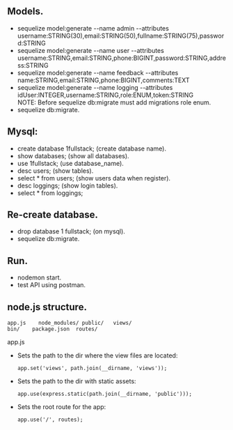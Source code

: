 ## Models.
* sequelize model:generate --name admin --attributes username:STRING(30),email:STRING(50),fullname:STRING(75),password:STRING
* sequelize model:generate --name user --attributes username:STRING,email:STRING,phone:BIGINT,password:STRING,address:STRING
* sequelize model:generate --name feedback --attributes name:STRING,email:STRING,phone:BIGINT,comments:TEXT
* sequelize model:generate --name logging --attributes idUser:INTEGER,username:STRING,role:ENUM,token:STRING <br>
NOTE: Before sequelize db:migrate must add migrations role enum.
* sequelize db:migrate.

## Mysql: 
* create database 1fullstack; (create database name).
* show databases; (show all databases).
* use 1fullstack; (use database_name).
* desc users; (show tables).
* select * from users; (show users data when register).
* desc loggings; (show login tables).
* select * from loggings;

## Re-create database.
* drop database 1 fullstack; (on mysql).
* sequelize db:migrate.
## Run.
* nodemon start.
* test API using postman.

## node.js structure.
```
app.js    node_modules/ public/   views/
bin/    package.json  routes/
```
app.js
 - Sets the path to the dir where the view files are located:
   ```
   app.set('views', path.join(__dirname, 'views'));
   ```
 - Sets the path to the dir with static assets:
   ```
   app.use(express.static(path.join(__dirname, 'public')));
   ```
 - Sets the root route for the app:
   ```
   app.use('/', routes);
   ```